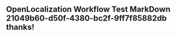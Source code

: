 <properties
ms.topic="hero-topic1"
ms.test1="hero-topic"
ms.test2="test"/>

## OpenLocalization Workflow Test MarkDown 21049b60-d50f-4380-bc2f-9ff7f85882db thanks!
